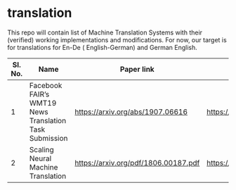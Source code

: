 # translation

This repo will contain list of Machine Translation Systems with their (verified) working implementations and modifications. 
For now, our target is for translations for En-De ( English-German) and German English.

| Sl. No. 	|                      Name                              	| Paper link                       	| Code Link                                                     	| Dataset          	| BLEU 	|
|---------	|--------------------------------------------------------	|----------------------------------	|---------------------------------------------------------------	|------------------	|------	|
| 1       	| Facebook FAIR’s WMT19 News Translation Task Submission 	| https://arxiv.org/abs/1907.06616 	| https://github.com/pytorch/fairseq/tree/master/examples/wmt19 	| WMT19 En-De News 	| 42.7 	|
| 2       	| Scaling Neural Machine Translation                    	| https://arxiv.org/pdf/1806.00187.pdf 	| https://github.com/pytorch/fairseq/blob/master/examples/scaling_nmt/README.md 	| WMT14 En-De News 	| 29.8 	|
